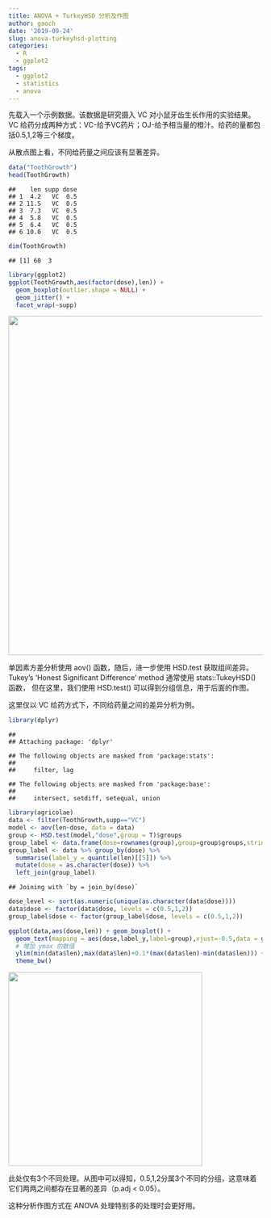 ```yaml
---
title: ANOVA + TurkeyHSD 分析及作图
author: gaoch
date: '2019-09-24'
slug: anova-turkeyhsd-plotting
categories:
  - R
  - ggplot2
tags:
  - ggplot2
  - statistics
  - anova
---
```


先载入一个示例数据。该数据是研究摄入 VC 对小鼠牙齿生长作用的实验结果。VC 给药分成两种方式：VC-给予VC药片；OJ-给予相当量的橙汁。给药的量都包括0.5,1,2等三个梯度。

从散点图上看，不同给药量之间应该有显著差异。


```r
data("ToothGrowth")
head(ToothGrowth)
```

```
##    len supp dose
## 1  4.2   VC  0.5
## 2 11.5   VC  0.5
## 3  7.3   VC  0.5
## 4  5.8   VC  0.5
## 5  6.4   VC  0.5
## 6 10.0   VC  0.5
```

```r
dim(ToothGrowth)
```

```
## [1] 60  3
```

```r
library(ggplot2)
ggplot(ToothGrowth,aes(factor(dose),len)) + 
  geom_boxplot(outlier.shape = NULL) + 
  geom_jitter() +
  facet_wrap(~supp)
```

<img src="{{< blogdown/postref >}}index.zh_files/figure-html/unnamed-chunk-1-1.png" width="672" />


单因素方差分析使用 aov() 函数，随后，进一步使用 HSD.test 获取组间差异。 Tukey’s ‘Honest Significant Difference’ method 通常使用  stats::TukeyHSD() 函数， 但在这里，我们使用 HSD.test() 可以得到分组信息，用于后面的作图。

这里仅以 VC 给药方式下，不同给药量之间的差异分析为例。


```r
library(dplyr)
```

```
## 
## Attaching package: 'dplyr'
```

```
## The following objects are masked from 'package:stats':
## 
##     filter, lag
```

```
## The following objects are masked from 'package:base':
## 
##     intersect, setdiff, setequal, union
```

```r
library(agricolae)
data <- filter(ToothGrowth,supp=="VC")
model <- aov(len~dose, data = data)
group <- HSD.test(model,"dose",group = T)$groups
group_label <- data.frame(dose=rownames(group),group=group$groups,stringsAsFactors = F)
group_label <- data %>% group_by(dose) %>% 
  summarise(label_y = quantile(len)[[5]]) %>%
  mutate(dose = as.character(dose)) %>%
  left_join(group_label)
```

```
## Joining with `by = join_by(dose)`
```

```r
dose_level <- sort(as.numeric(unique(as.character(data$dose))))
data$dose <- factor(data$dose, levels = c(0.5,1,2))
group_label$dose <- factor(group_label$dose, levels = c(0.5,1,2))

ggplot(data,aes(dose,len)) + geom_boxplot() +
  geom_text(mapping = aes(dose,label_y,label=group),vjust=-0.5,data = group_label) +
  # 增加 ymax 的数值
  ylim(min(data$len),max(data$len)+0.1*(max(data$len)-min(data$len))) +
  theme_bw()
```

<img src="{{< blogdown/postref >}}index.zh_files/figure-html/unnamed-chunk-2-1.png" width="384" />

此处仅有3个不同处理。从图中可以得知，0.5,1,2分属3个不同的分组，这意味着它们两两之间都存在显著的差异（p.adj < 0.05）。

这种分析作图方式在 ANOVA 处理特别多的处理时会更好用。

